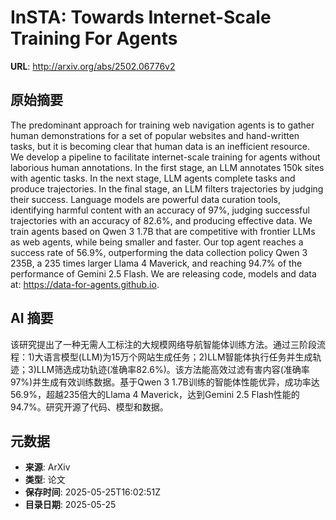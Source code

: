 # InSTA: Towards Internet-Scale Training For Agents

**URL**: http://arxiv.org/abs/2502.06776v2

## 原始摘要

The predominant approach for training web navigation agents is to gather
human demonstrations for a set of popular websites and hand-written tasks, but
it is becoming clear that human data is an inefficient resource. We develop a
pipeline to facilitate internet-scale training for agents without laborious
human annotations. In the first stage, an LLM annotates 150k sites with agentic
tasks. In the next stage, LLM agents complete tasks and produce trajectories.
In the final stage, an LLM filters trajectories by judging their success.
Language models are powerful data curation tools, identifying harmful content
with an accuracy of 97%, judging successful trajectories with an accuracy of
82.6%, and producing effective data. We train agents based on Qwen 3 1.7B that
are competitive with frontier LLMs as web agents, while being smaller and
faster. Our top agent reaches a success rate of 56.9%, outperforming the data
collection policy Qwen 3 235B, a 235 times larger Llama 4 Maverick, and
reaching 94.7% of the performance of Gemini 2.5 Flash. We are releasing code,
models and data at: https://data-for-agents.github.io.


## AI 摘要

该研究提出了一种无需人工标注的大规模网络导航智能体训练方法。通过三阶段流程：1)大语言模型(LLM)为15万个网站生成任务；2)LLM智能体执行任务并生成轨迹；3)LLM筛选成功轨迹(准确率82.6%)。该方法能高效过滤有害内容(准确率97%)并生成有效训练数据。基于Qwen 3 1.7B训练的智能体性能优异，成功率达56.9%，超越235倍大的Llama 4 Maverick，达到Gemini 2.5 Flash性能的94.7%。研究开源了代码、模型和数据。

## 元数据

- **来源**: ArXiv
- **类型**: 论文
- **保存时间**: 2025-05-25T16:02:51Z
- **目录日期**: 2025-05-25
